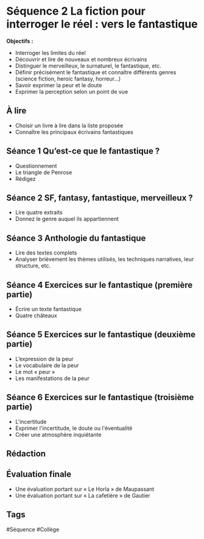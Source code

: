 # Séquence 2 La fiction pour interroger le réel : vers le fantastique

**Objectifs :**

- Interroger les limites du réel
- Découvrir et lire de nouveaux et nombreux écrivains
- Distinguer le merveilleux, le surnaturel, le fantastique, etc.
- Définir précisément le fantastique et connaître différents genres (science fiction, heroic fantasy, horreur...)
- Savoir exprimer la peur et le doute
- Exprimer la perception selon un point de vue

## À lire

- Choisir un livre à lire dans la liste proposée
- Connaître les principaux écrivains fantastiques

## Séance 1 Qu’est-ce que le fantastique ?

- Questionnement
- Le triangle de Penrose
- Rédigez

## Séance 2 SF, fantasy, fantastique, merveilleux ?

- Lire quatre extraits
- Donnez le genre auquel ils appartiennent

## Séance 3 Anthologie du fantastique

- Lire des textes complets
- Analyser brièvement les thèmes utilisés, les techniques narratives, leur structure, etc.

## Séance 4 Exercices sur le fantastique (première partie)

- Écrire un texte fantastique
- Quatre châteaux

## Séance 5 Exercices sur le fantastique (deuxième partie)

- L’expression de la peur
- Le vocabulaire de la peur
- Le mot « peur »
- Les manifestations de la peur

## Séance 6 Exercices sur le fantastique (troisième partie)

- L'incertitude
- Exprimer l'incertitude, le doute ou l'éventualité
- Créer une atmosphère inquiétante

## Rédaction

## Évaluation finale

- Une évaluation portant sur « Le Horla » de Maupassant
- Une évaluation portant sur « La cafetière » de Gautier

## Tags

#Séquence #Collège
